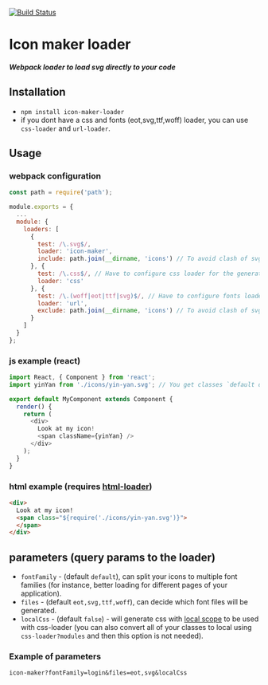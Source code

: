 [![Build Status](https://travis-ci.org/unimonkiez/icon-maker-loader.svg?branch=master)](https://travis-ci.org/unimonkiez/icon-maker-loader)
# Icon maker loader
##### Webpack loader to load svg directly to your code
## Installation
* `npm install icon-maker-loader`
* if you dont have a css and fonts (eot,svg,ttf,woff) loader, you can use `css-loader` and `url-loader`.

## Usage
### webpack configuration
```javascript
const path = require('path');

module.exports = {
  ...
  module: {
    loaders: [
      {
        test: /\.svg$/,
        loader: 'icon-maker',
        include: path.join(__dirname, 'icons') // To avoid clash of svgs
      }, {
        test: /\.css$/, // Have to configure css loader for the generated css
        loader: 'css'
      }, {
        test: /\.(woff|eot|ttf|svg)$/, // Have to configure fonts loaders for the generated fonts
        loader: 'url',
        exclude: path.join(__dirname, 'icons') // To avoid clash of svgs
      }
    ]
  }
};

```
### js example (react)
```javascript
import React, { Component } from 'react';
import yinYan from './icons/yin-yan.svg'; // You get classes `default default-yin-yan`

export default MyComponent extends Component {
  render() {
    return (
      <div>
        Look at my icon!
        <span className={yinYan} />
      </div>
    );
  }
}
```
### html example (requires [html-loader](https://github.com/webpack/html-loader))
```html
<div>
  Look at my icon!
  <span class="${require('./icons/yin-yan.svg')}">
  </span>
</div>
```
## parameters (query params to the loader)
* `fontFamily` - (default `default`), can split your icons to multiple font families (for instance, better loading for different pages of your application).
* `files` - (default `eot,svg,ttf,woff`), can decide which font files will be generated.
* `localCss` - (default `false`) - will generate css with [local scope](https://github.com/webpack/css-loader#local-scope) to be used with css-loader (you can also convert all of your classes to local using `css-loader?modules` and then this option is not needed).

### Example of parameters
`icon-maker?fontFamily=login&files=eot,svg&localCss`
